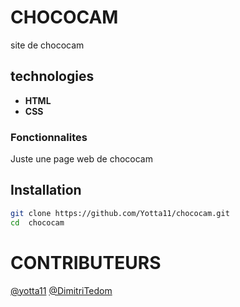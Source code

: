 # CHOCOCAM

site de chococam

## technologies
- **HTML**
- **CSS**
### Fonctionnalites
Juste une page web de chococam
## Installation
```bash
git clone https://github.com/Yotta11/chococam.git
cd  chococam
```
# CONTRIBUTEURS
[@yotta11](https://github.com/yotta11)
[@DimitriTedom](https://github.com/DimitriTedom)

